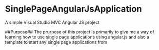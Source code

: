 # SinglePageAngularJsApplication
A simple Visual Studio MVC Angular JS project

##Purpose##
The prurpose of this project is primarily to give me a way of learning how to use single page applications using angular.js and also a template to start any single page applications from

